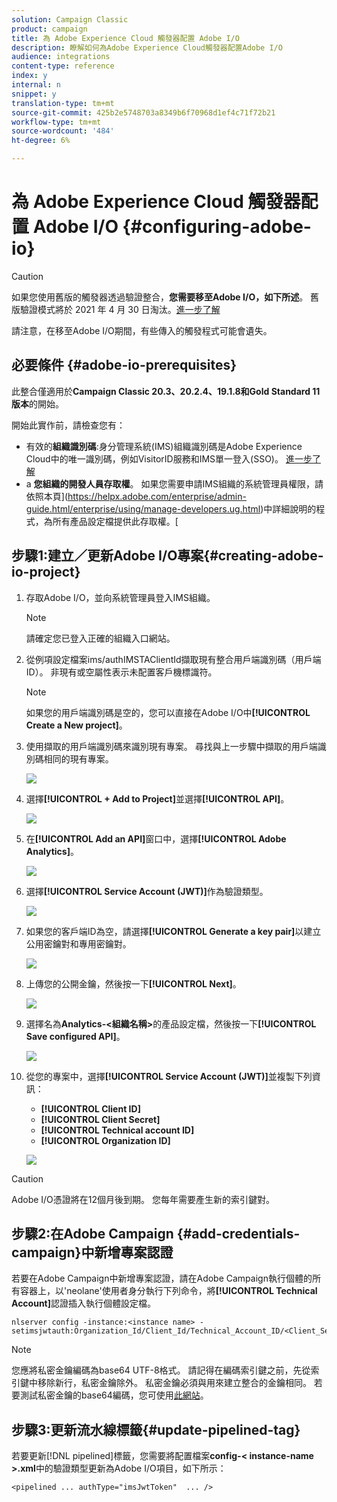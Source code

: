 ```yaml
---
solution: Campaign Classic
product: campaign
title: 為 Adobe Experience Cloud 觸發器配置 Adobe I/O
description: 瞭解如何為Adobe Experience Cloud觸發器配置Adobe I/O
audience: integrations
content-type: reference
index: y
internal: n
snippet: y
translation-type: tm+mt
source-git-commit: 425b2e5748703a8349b6f70968d1ef4c71f72b21
workflow-type: tm+mt
source-wordcount: '484'
ht-degree: 6%

---
```



# 為 Adobe Experience Cloud 觸發器配置 Adobe I/O {#configuring-adobe-io}

>[!CAUTION]
>
>如果您使用舊版的觸發器透過驗證整合，**您需要移至Adobe I/O，如下所述**。 舊版驗證模式將於 2021 年 4 月 30 日淘汰。[進一步了解](https://experienceleaguecommunities.adobe.com/t5/adobe-analytics-discussions/adobe-analytics-legacy-api-end-of-life-notice/td-p/385411)
>
>請注意，在移至Adobe I/O期間，有些傳入的觸發程式可能會遺失。

## 必要條件 {#adobe-io-prerequisites}

此整合僅適用於&#x200B;**Campaign Classic 20.3、20.2.4、19.1.8和Gold Standard 11版本**&#x200B;的開始。

開始此實作前，請檢查您有：

* 有效的&#x200B;**組織識別碼**:身分管理系統(IMS)組織識別碼是Adobe Experience Cloud中的唯一識別碼，例如VisitorID服務和IMS單一登入(SSO)。 [進一步了解](https://experienceleague.adobe.com/docs/core-services/interface/manage-users-and-products/organizations.html)
* a **您組織的開發人員存取權**。  如果您需要申請IMS組織的系統管理員權限，請依照本頁](https://helpx.adobe.com/enterprise/admin-guide.html/enterprise/using/manage-developers.ug.html)中詳細說明的程式，為所有產品設定檔提供此存取權。[

## 步驟1:建立／更新Adobe I/O專案{#creating-adobe-io-project}

1. 存取Adobe I/O，並向系統管理員登入IMS組織。

   >[!NOTE]
   >
   > 請確定您已登入正確的組織入口網站。

1. 從例項設定檔案ims/authIMSTAClientId擷取現有整合用戶端識別碼（用戶端ID）。 非現有或空屬性表示未配置客戶機標識符。

   >[!NOTE]
   >
   >如果您的用戶端識別碼是空的，您可以直接在Adobe I/O中&#x200B;**[!UICONTROL Create a New project]**。

1. 使用擷取的用戶端識別碼來識別現有專案。 尋找與上一步驟中擷取的用戶端識別碼相同的現有專案。

   ![](assets/do-not-localize/adobe_io_8.png)

1. 選擇&#x200B;**[!UICONTROL + Add to Project]**&#x200B;並選擇&#x200B;**[!UICONTROL API]**。

   ![](assets/do-not-localize/adobe_io_1.png)

1. 在&#x200B;**[!UICONTROL Add an API]**&#x200B;窗口中，選擇&#x200B;**[!UICONTROL Adobe Analytics]**。

   ![](assets/do-not-localize/adobe_io_2.png)

1. 選擇&#x200B;**[!UICONTROL Service Account (JWT)]**&#x200B;作為驗證類型。

   ![](assets/do-not-localize/adobe_io_3.png)

1. 如果您的客戶端ID為空，請選擇&#x200B;**[!UICONTROL Generate a key pair]**&#x200B;以建立公用密鑰對和專用密鑰對。

   ![](assets/do-not-localize/adobe_io_4.png)

1. 上傳您的公開金鑰，然後按一下&#x200B;**[!UICONTROL Next]**。

   ![](assets/do-not-localize/adobe_io_5.png)

1. 選擇名為&#x200B;**Analytics-&lt;組織名稱>**&#x200B;的產品設定檔，然後按一下&#x200B;**[!UICONTROL Save configured API]**。

   ![](assets/do-not-localize/adobe_io_6.png)

1. 從您的專案中，選擇&#x200B;**[!UICONTROL Service Account (JWT)]**&#x200B;並複製下列資訊：
   * **[!UICONTROL Client ID]**
   * **[!UICONTROL Client Secret]**
   * **[!UICONTROL Technical account ID]**
   * **[!UICONTROL Organization ID]**

   ![](assets/do-not-localize/adobe_io_7.png)

>[!CAUTION]
>
>Adobe I/O憑證將在12個月後到期。 您每年需要產生新的索引鍵對。

## 步驟2:在Adobe Campaign {#add-credentials-campaign}中新增專案認證

若要在Adobe Campaign中新增專案認證，請在Adobe Campaign執行個體的所有容器上，以&#39;neolane&#39;使用者身分執行下列命令，將&#x200B;**[!UICONTROL Technical Account]**&#x200B;認證插入執行個體設定檔。

```
nlserver config -instance:<instance name> -setimsjwtauth:Organization_Id/Client_Id/Technical_Account_ID/<Client_Secret>/<Base64_encoded_Private_Key>
```

>[!NOTE]
>
>您應將私密金鑰編碼為base64 UTF-8格式。 請記得在編碼索引鍵之前，先從索引鍵中移除新行，私密金鑰除外。 私密金鑰必須與用來建立整合的金鑰相同。 若要測試私密金鑰的base64編碼，您可使用[此網站](https://www.base64encode.org/)。

## 步驟3:更新流水線標籤{#update-pipelined-tag}

若要更新[!DNL pipelined]標籤，您需要將配置檔案&#x200B;**config-&lt; instance-name >.xml**&#x200B;中的驗證類型更新為Adobe I/O項目，如下所示：

```
<pipelined ... authType="imsJwtToken"  ... />
```

